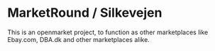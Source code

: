 # MarketRound / Silkevejen

This is an openmarket project, to function as other marketplaces like Ebay.com, DBA.dk and other marketplaces alike.
